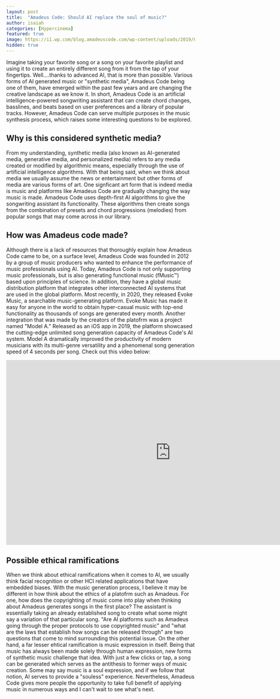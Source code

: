 ```yaml
---
layout: post
title:  "Amadeus Code: Should AI replace the soul of music?"
author: isaiah
categories: [Hypercinema]
featured: true
image: https://i1.wp.com/blog.amadeuscode.com/wp-content/uploads/2019/05/20190517_FI_regenrhythm.png?resize=1024%2C512&ssl=1
hidden: true
---
```


Imagine taking your favorite song or a song on your favorite playlist and using it to create an entirely different song from it from the tap of your fingertips. Well....thanks to advanced AI, that is more than possible. Various forms of AI generated music or "synthetic media", Amadeus Code being one of them, have emerged within the past few years and are changing the creative landscape as we know it. In short, Amadeus Code is an artificial intelligence-powered songwriting assistant that can create chord changes, basslines, and beats based on user preferences and a library of popular tracks. However, Amadeus Code can serve multiple purposes in the music synthesis process, which raises some interesting questions to be explored.


## Why is this considered synthetic media?
From my understanding, synthetic media (also known as AI-generated media, generative media, and personalized media) refers to any media created or modified by algorithmic means, especially through the use of artificial intelligence algorithms. With that being said, when we think about media we usually assume the news or entertainment but other forms of media are various forms of art. One signficant art form that is indeed media is music and platforms like Amadeus Code are gradually changing the way music is made. Amadeus Code uses  depth-first AI algorithms to give the songwriting assistant its functionality. These algorithms then create songs from the combination of presets and chord progressions (melodies) from popular songs that may come across in our library.

## How was Amadeus code made?
Although there is a lack of resources that thoroughly explain how Amadeus Code came to be, on a surface level, Amadeus Code was founded in 2012 by a group of music producers who wanted to enhance the performance of music professionals using AI. Today, Amadeus Code is not only supporting music professionals, but is also generating functional music (fMusic™) based upon principles of science. In addition, they have a global music distribution platform that integrates other interconnected AI systems that are used in the global platform. Most recently, in 2020, they released Evoke Music, a searchable music-generating platform. Evoke Music has made it easy for anyone in the world to obtain hyper-casual music with top-end functionality as thousands of songs are generated every month. Another integration that was made by the creators of the platofrm was a project named "Model A." Released as an iOS app in 2019, the platform showcased the cutting-edge unlimited song generation capacity of Amadeus Code's AI system. Model A dramatically improved the productivity of modern musicians with its multi-genre versatility and a phenomenal song generation speed of 4 seconds per song. Check out this video below: 

<iframe width="878" height="494" src="https://www.youtube.com/embed/J3-vydxepm4" title="YouTube video player" frameborder="0" allow="accelerometer; autoplay; clipboard-write; encrypted-media; gyroscope; picture-in-picture" allowfullscreen></iframe>



## Possible ethical ramifications 
When we think about ethical ramifications when it comes to AI, we usually think facial recognition or other HCI related applications that have embedded biases. With the music generation process, I believe it may be different in how think about the ethics of a platofrm such as Amadeus. For one, how does the copyrighting of music come into play when thinking about Amadeus generates songs in the first place? The assistant is essentially taking an already established song to create what some might say a variation of that particular song. "Are AI platforms such as Amadeus going through the proper protocols to use copyrighted music" and "what are the laws that establish how songs can be released through" are two questions that come to mind surrounding this potential issue. On the other hand, a far lesser ehtical ramification is music expression in itself. Being that music has always been made solely through human expression, new forms of synthetic music challenge that idea. With just a few clicks or tap, a song can be generated which serves as the antithesis to former ways of music creation. Some may say music is a soul expression, and if we follow that notion, AI serves to provide a "souless" experience. Nevertheless,  Amadeus Code gives more people the opportunity to take full benefit of applying music in numerous ways and I can't wait to see what's next.

